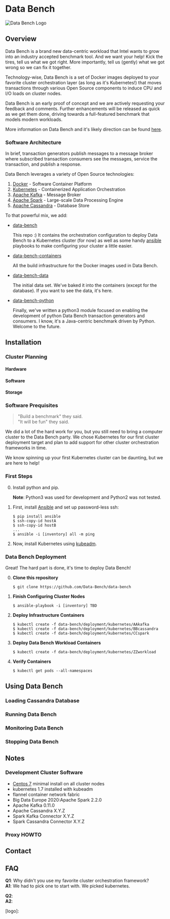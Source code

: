 <!--

   Copyright 2017 Intel Corporation

   Licensed under the Apache License, Version 2.0 (the "License");
   you may not use this file except in compliance with the License.
   You may obtain a copy of the License at

       http://www.apache.org/licenses/LICENSE-2.0

   Unless required by applicable law or agreed to in writing, software
   distributed under the License is distributed on an "AS IS" BASIS,
   WITHOUT WARRANTIES OR CONDITIONS OF ANY KIND, either express or implied.
   See the License for the specific language governing permissions and
   limitations under the License.
    
-->
# Data Bench

![Data Bench Logo](https://github.com/data-bench/data-bench/raw/master/images/Data-Bench-Logo.png)

## Overview

Data Bench is a brand new data-centric workload that Intel wants to
grow into an industry accepted benchmark tool. And we want your
help! Kick the tires, tell us what we got right. More importantly,
tell us (gently) what we got wrong so we can fix it together.

Technology-wise, Data Bench is a set of Docker images deployed to your
favorite cluster orchestration layer (as long as it's Kubernetes!)
that moves transactions through various Open Source components to
induce CPU and I/O loads on cluster nodes.

Data Bench is an early proof of concept and we are actively requesting
your feedback and comments. Further enhancements will be released as
quick as we get them done, driving towards a full-featured benchmark
that models modern workloads.

More information on Data Bench and it's likely direction can be
found [here][fowler0]. 

### Software Architecture

In brief, transaction generators publish messages to a message
broker where subscribed transaction consumers see the messages,
service the transaction, and publish a response. 

Data Bench leverages a variety of Open Source technologies:

1. [Docker][5] - Software Container Platform
1. [Kubernetes][1] - Containerized Application Orchestration
1. [Apache Kafka][6] - Message Broker
1. [Apache Spark][7] - Large-scale Data Processing Engine
1. [Apache Cassandra][8] - Database Store

To that powerful mix, we add:

* [data-bench][19]

	This repo :) It contains the orchestration configuration to
	deploy Data Bench to a Kubernetes cluster (for now) as well
	as some handy [ansible][15] playbooks to make configuring
	your cluster a little easier.

* [data-bench-containers][9]

	All the build infrastructure for the Docker images used in Data
	Bench.

* [data-bench-data][10]

	The initial data set. We've baked it into the containers (except
	for the database). If you want to see the data, it's here.

* [data-bench-python][11]

	Finally, we've written a python3 module focused on enabling the
	development of python Data Bench transaction generators and
	consumers. I know, it's a Java-centric benchmark driven by Python.
	Welcome to the future.
	

## Installation

### Cluster Planning
#### Hardware
<!--
What sort of minimum hardware requirements: node counts, CPUs, etc
-->
#### Software
<!--
What sort of software is required before we start talking about
running Data Bench
-->
#### Storage
<!--
Talk about data storage requirements here.
-->

### Software Prequisites

> "Build a benchmark" they said.<br>
> "It will be fun" they said.

We did a lot of the hard work for you, but you still need to bring a
computer cluster to the Data Bench party. We chose Kubernetes for our
first cluster deployment target and plan to add support for other
cluster orchestration frameworks in time. 

We know spinning up your first Kubernetes cluster can be daunting, but
we are here to help!

### First Steps

0. Install python and pip.

   **Note**: Python3 was used for development and Python2 was not tested.

0. First, install [Ansible][15] and set up password-less ssh:

	```
	$ pip install ansible
	$ ssh-copy-id hostA
	$ ssh-copy-id hostB
	...
	$ ansible -i [inventory] all -m ping
	```

0. Now, install Kubernetes using [kubeadm][2].

### Data Bench Deployment

Great! The hard part is done, it's time to deploy Data Bench!

0. **Clone this repository**

	```
	$ git clone https://github.com/Data-Bench/data-bench
	```

0. **Finish Configuring Cluster Nodes**

	```
	$ ansible-playbook -i [inventory] TBD
	```

0. **Deploy Infrastructure Containers**

	```
	$ kubectl create -f data-bench/deployment/kubernetes/AAkafka
	$ kubectl create -f data-bench/deployment/kubernetes/BBcassandra
	$ kubectl create -f data-bench/deployment/kubernetes/CCspark

	```

0. **Deploy Data Bench Workload Containers**

	```
	$ kubectl create -f data-bench/deployment/kubernetes/ZZworkload
	```

0. **Verify Containers**

	```
	$ kubectl get pods --all-namespaces
	```

## Using Data Bench

### Loading Cassandra Database

### Running Data Bench

### Monitoring Data Bench

### Stopping Data Bench

## Notes

### Development Cluster Software

<!-- need links for all these things -->
* [Centos 7][2] minimal install on all cluster nodes
* kubernetes 1.7 installed with kubeadm 
* flannel container network fabric
* Big Data Europe 2020:Apache Spark 2.2.0
* Apache Kafka 0.11.0
* Apache Cassandra X.Y.Z
* Spark Kafka Connector X.Y.Z
* Spark Cassandra Connector X.Y.Z

### Proxy HOWTO


## Contact

## FAQ

**Q1**: Why didn't you use my favorite cluster orchestration framework?<br>
**A1**: We had to pick one to start with. We picked kubernetes.
<br>

**Q2**: <br>
**A2**:
<br>

[0]: http://intel.com
[1]: http://kubernetes.io
[2]: http://centos.org
[3]: https://kubernetes.io/docs/setup/independent/create-cluster-kubeadm/
[4]: https://kubernetes.io/docs/getting-started-guides/minikube/
[5]: https://docker.com
[6]: https://kafka.apache.org
[7]: https://spark.apache.org
[8]: https://cassandra.apache.org
[9]: http://github.com/Data-Bench/data-bench-containers
[10]: http://github.com/Data-Bench/data-bench-data
[11]: http://github.com/Data-Bench/data-bench-python
[12]: https://docs.docker.com/docker-cloud/cloud-swarm/
[13]: http://docs.ansible.com/ansible/latest/playbooks.html
[14]: http://docs.ansible.com/ansible/latest/inventory.html
[15]: http://docs.ansible.com/ansible/latest/intro_installation.html
[16]: https://www.tecmint.com/ssh-passwordless-login-using-ssh-keygen-in-5-easy-steps/
[17]: https://kafka.apache.org/documentation/
[18]: https://coreos.com/flannel/docs/latest/
[19]: https://github.com/Data-Bench/data-bench
[fowler0]: https://where-ever-fowlers-document-lands
[logo]: 

